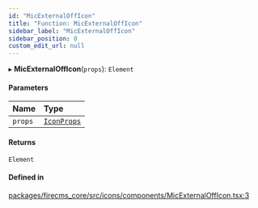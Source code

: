 ```yaml
---
id: "MicExternalOffIcon"
title: "Function: MicExternalOffIcon"
sidebar_label: "MicExternalOffIcon"
sidebar_position: 0
custom_edit_url: null
---
```


▸ **MicExternalOffIcon**(`props`): `Element`

#### Parameters

| Name | Type |
| :------ | :------ |
| `props` | [`IconProps`](../types/IconProps.md) |

#### Returns

`Element`

#### Defined in

[packages/firecms_core/src/icons/components/MicExternalOffIcon.tsx:3](https://github.com/FireCMSco/firecms/blob/d45f3739/packages/firecms_core/src/icons/components/MicExternalOffIcon.tsx#L3)
